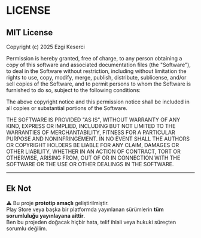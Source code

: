 # LICENSE

## MIT License

Copyright (c) 2025 Ezgi Keserci

Permission is hereby granted, free of charge, to any person obtaining a copy
of this software and associated documentation files (the "Software"), to deal
in the Software without restriction, including without limitation the rights
to use, copy, modify, merge, publish, distribute, sublicense, and/or sell
copies of the Software, and to permit persons to whom the Software is
furnished to do so, subject to the following conditions:

The above copyright notice and this permission notice shall be included in all
copies or substantial portions of the Software.

THE SOFTWARE IS PROVIDED "AS IS", WITHOUT WARRANTY OF ANY KIND, EXPRESS OR
IMPLIED, INCLUDING BUT NOT LIMITED TO THE WARRANTIES OF MERCHANTABILITY,
FITNESS FOR A PARTICULAR PURPOSE AND NONINFRINGEMENT. IN NO EVENT SHALL THE
AUTHORS OR COPYRIGHT HOLDERS BE LIABLE FOR ANY CLAIM, DAMAGES OR OTHER
LIABILITY, WHETHER IN AN ACTION OF CONTRACT, TORT OR OTHERWISE, ARISING FROM,
OUT OF OR IN CONNECTION WITH THE SOFTWARE OR THE USE OR OTHER DEALINGS IN THE
SOFTWARE.

---

## Ek Not

⚠️ Bu proje **prototip amaçlı** geliştirilmiştir.  
Play Store veya başka bir platformda yayınlanan sürümlerin **tüm sorumluluğu yayınlayana aittir**.  
Ben bu projeden doğacak hiçbir hata, telif ihlali veya hukuki süreçten sorumlu değilim.
